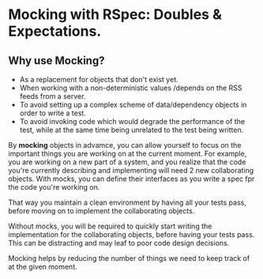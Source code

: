 # Mocking with RSpec: Doubles & Expectations.

## Why use Mocking?
- As a replacement for objects that don't exist yet.
- When working with a non-deterministic values /depends on the RSS feeds from a server.
- To avoid setting up a complex scheme of data/dependency objects in order to write a test.
- To avoid invoking code which would degrade the performance of the test, while at the same time being unrelated to the test being written.

By **mocking** objects in advamce, you can allow yourself to focus on the important things you are working on at the current moment. For example, you are working on a new part of a system, and you realize that the code you're currently describing and implementing will need 2 new collaborating objects. With mocks, you can define their interfaces as you write a spec fpr the code you're working on.

That way you maintain a clean environment by having all your tests pass, before moving on to implement the collaborating objects.

Without mocks, you will be required to quickly start writing the implementation for the collaborating objects, before having your tests pass. This can be distracting and may leaf to poor code design decisions.

Mocking helps by reducing the number of things we need to keep track of at the given moment.

